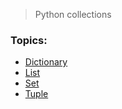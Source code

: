 > Python collections

### Topics:
- [Dictionary](https://github.com/sumeetsarkar/art-of-python/blob/master/collections/docs/dict.md)
- [List](https://github.com/sumeetsarkar/art-of-python/blob/master/collections/docs/list.md)
- [Set](https://github.com/sumeetsarkar/art-of-python/blob/master/collections/docs/set.md)
- [Tuple](https://github.com/sumeetsarkar/art-of-python/blob/master/collections/docs/tuple.md)